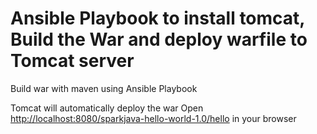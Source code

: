 # Ansible Playbook to install tomcat, Build the War and deploy warfile to Tomcat server
Build war with maven using Ansible Playbook

 Tomcat will automatically deploy the war
 Open [http://localhost:8080/sparkjava-hello-world-1.0/hello](http://localhost:8080/sparkjava-hello-world-1.0/hello) in your browser
